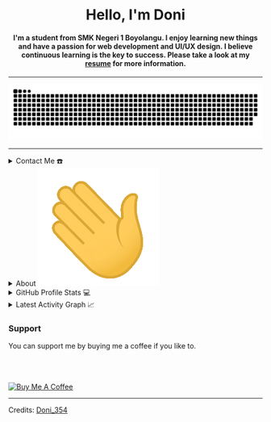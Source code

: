 <!DOCTYPE html>
<html lang="en">
<head>
  <meta charset="UTF-8">
  <meta name="viewport" content="width=device-width, initial-scale=1.0">
<!--   <title>Doni - Junior Developer</title> -->
</head>
<body>

<div align="center">
  <span>
    <h1>Hello, I'm Doni</h1>
    <h4>I'm a student from SMK Negeri 1 Boyolangu.
I enjoy learning new things and have a passion for web development and UI/UX design.
I believe continuous learning is the key to success. 
Please take a look at my <a href="resources\CV.Aidil Fitrah Romadhoni.pdf" target="_blank">resume</a> for more information.</h4>
  </span>
</div>

<hr>

<div align="center">
  <a href="https://github.com/Doni354">
    <img src="resources/img/grid-snake.svg" alt="snake">
  </a>
</div>

<hr>

<details>
  <summary>Contact Me ☎️</summary>
  <div align="center">
    <h2>You can reach me by:</h2>
    <p>
      <a href="https://www.linkedin.com/in/aidil-fitrah-romadhoni-61b49a2b3/" target="_blank">
        <img src="https://img.shields.io/badge/linkedin-%231DA1F2.svg?style=for-the-badge&logo=linkedin&logoColor=white" alt="azzar" height="30">
      </a>
      <a href="https://www.facebook.com/profile.php?id=100044409799575" target="_blank">
        <img src="https://img.shields.io/badge/facebook-4267B2.svg?style=for-the-badge&logo=facebook&logoColor=white" alt="azzar" height="30">
      </a>
      <a href="mailto:doni.smpn1@gmail.com" target="_blank">
        <img src="https://img.shields.io/badge/gmail-EA4335.svg?style=for-the-badge&logo=gmail&logoColor=white" alt="azzar" height="30">
      </a>
    </p>
    <p>
      <a href="https://www.instagram.com/doni_j354/" target="_blank">
        <img src="https://img.shields.io/badge/instagram-%23E4405F.svg?style=for-the-badge&logo=Instagram&logoColor=white" alt="azzar" height="30">
      </a>
      <a href="https://wa.me/+6289683322400" target="_blank">
        <img src="https://img.shields.io/badge/whatsapp-4B7F1.svg?style=for-the-badge&logo=whatsapp&logoColor=white" alt="azzar" height="30">
      </a>
      </p>
  </div>
</details>

<details>
  <summary>About <img src="resources/img/waving.gif"></img></summary>
  <div align="center">
    <h2>About this Account</h2>
    <p>
      <a href="github.com/Doni354" target="_blank">
        <img src="https://komarev.com/ghpvc/?username=Doni354&style=for-the-badge&label=PROFILE+VIEWS" height="25" alt="views count">
      </a>
    </p>
    
  </div>
</details>

<details>
  <summary>GitHub Profile Stats 💻</summary>
  <div align="center">
    <h2>GitHub Stats</h2>
    <details open>
      <summary><h3>Languages</h3></summary>
      <p>
        <a href="https://github.com/Doni354/">
          <img src="https://github-readme-stats.vercel.app/api/top-langs/?username=Doni354&langs_count=6&theme=gruvbox&layout=compact&hide_border=true" alt="Doni354 :: overall Top Langs">
        </a>
      </p>
      <p>
        <a href="https://github.com/Doni354/">
          <img width="45%" src="https://github-profile-summary-cards.vercel.app/api/cards/repos-per-language?username=Doni354&theme=gruvbox&layout=compact&hide_border=true" alt="Doni354 :: Top Langs by repo">
          <img width="45%" src="https://github-profile-summary-cards.vercel.app/api/cards/most-commit-language?username=Doni354&theme=gruvbox&layout=compact&hide_border=true" alt="Doni354 :: Top Langs by commit">
        </a>
      </p>
    </details>
    <details open>
      <summary><h3>Statistics</h3></summary>
      <p>
        <a href="https://github.com/Doni354/">
          <img width="49.5%" src="https://github-readme-stats.vercel.app/api?username=Doni354&show_icons=true&theme=gruvbox&hide_border=true">
          <img width="49.5%" src="https://github-readme-streak-stats.herokuapp.com/?user=Doni354&theme=gruvbox&hide_border=true">
        </a>
      </p>
    </details>
  </div>
</details>

<details>
  <summary>Latest Activity Graph 📈</summary>
  <br>
  <h2 align="center">Latest Contribution</h2>
  <a href="https://github.com/ashutosh00710/github-readme-activity-graph">
    <img alt="Azzar's Activity Graph" src="https://github-readme-activity-graph.vercel.app/graph?username=Doni354&theme=github-compact&hide_border=true">
  </a>
  <br>
</details>

</details>

### Support

You can support me by buying me a coffee if you like to.

<div align="left">
  <a href="https://nyawer.co/Doni354" target="_blank">
    <img src="https://cdn.buymeacoffee.com/buttons/v2/default-yellow.png" alt="Buy Me A Coffee" style="height: 42px !important;width: 151.9px !important; margin-top: 50px !important;">
  </a>
</div>

</body>
</html>

-----

Credits: [Doni_354](https://github.com/Doni354)

